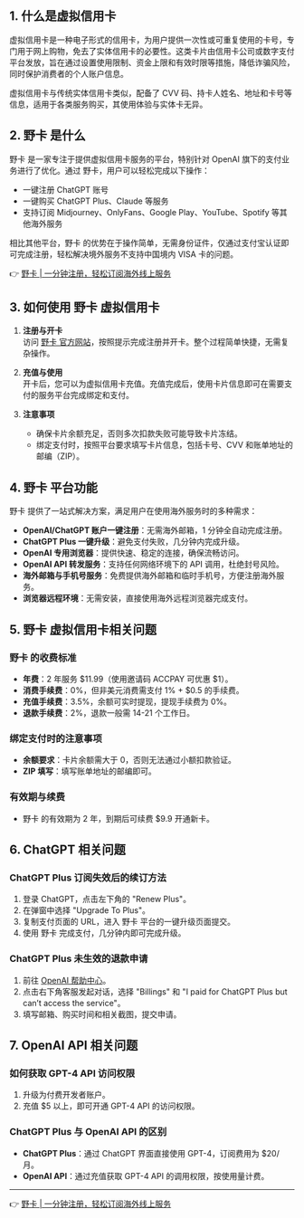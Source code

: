 ## 1. 什么是虚拟信用卡

虚拟信用卡是一种电子形式的信用卡，为用户提供一次性或可重复使用的卡号，专门用于网上购物，免去了实体信用卡的必要性。这类卡片由信用卡公司或数字支付平台发放，旨在通过设置使用限制、资金上限和有效时限等措施，降低诈骗风险，同时保护消费者的个人账户信息。

虚拟信用卡与传统实体信用卡类似，配备了 CVV 码、持卡人姓名、地址和卡号等信息，适用于各类服务购买，其使用体验与实体卡无异。

## 2. 野卡 是什么

野卡 是一家专注于提供虚拟信用卡服务的平台，特别针对 OpenAI 旗下的支付业务进行了优化。通过 野卡，用户可以轻松完成以下操作：

- 一键注册 ChatGPT 账号
- 一键购买 ChatGPT Plus、Claude 等服务
- 支持订阅 Midjourney、OnlyFans、Google Play、YouTube、Spotify 等其他海外服务

相比其他平台，野卡 的优势在于操作简单，无需身份证件，仅通过支付宝认证即可完成注册，轻松解决境外服务不支持中国境内 VISA 卡的问题。

👉 [野卡 | 一分钟注册，轻松订阅海外线上服务](https://bit.ly/bewildcard)

## 3. 如何使用 野卡 虚拟信用卡

1. **注册与开卡**  
   访问 [野卡 官方网站](https://bit.ly/bewildcard)，按照提示完成注册并开卡。整个过程简单快捷，无需复杂操作。

2. **充值与使用**  
   开卡后，您可以为虚拟信用卡充值。充值完成后，使用卡片信息即可在需要支付的服务平台完成绑定和支付。

3. **注意事项**  
   - 确保卡片余额充足，否则多次扣款失败可能导致卡片冻结。
   - 绑定支付时，按照平台要求填写卡片信息，包括卡号、CVV 和账单地址的邮编（ZIP）。

## 4. 野卡 平台功能

野卡 提供了一站式解决方案，满足用户在使用海外服务时的多种需求：

- **OpenAI/ChatGPT 账户一键注册**：无需海外邮箱，1 分钟全自动完成注册。
- **ChatGPT Plus 一键升级**：避免支付失败，几分钟内完成升级。
- **OpenAI 专用浏览器**：提供快速、稳定的连接，确保流畅访问。
- **OpenAI API 转发服务**：支持任何网络环境下的 API 调用，杜绝封号风险。
- **海外邮箱与手机号服务**：免费提供海外邮箱和临时手机号，方便注册海外服务。
- **浏览器远程环境**：无需安装，直接使用海外远程浏览器完成支付。

## 5. 野卡 虚拟信用卡相关问题

### 野卡 的收费标准

- **年费**：2 年服务 $11.99（使用邀请码 ACCPAY 可优惠 $1）。
- **消费手续费**：0%，但非美元消费需支付 1% + $0.5 的手续费。
- **充值手续费**：3.5%，余额可实时提现，提现手续费为 0%。
- **退款手续费**：2%，退款一般需 14-21 个工作日。

### 绑定支付时的注意事项

- **余额要求**：卡片余额需大于 0，否则无法通过小额扣款验证。
- **ZIP 填写**：填写账单地址的邮编即可。

### 有效期与续费

- 野卡 的有效期为 2 年，到期后可续费 $9.9 开通新卡。

## 6. ChatGPT 相关问题

### ChatGPT Plus 订阅失效后的续订方法

1. 登录 ChatGPT，点击左下角的 "Renew Plus"。
2. 在弹窗中选择 "Upgrade To Plus"。
3. 复制支付页面的 URL，进入 野卡 平台的一键升级页面提交。
4. 使用 野卡 完成支付，几分钟内即可完成升级。

### ChatGPT Plus 未生效的退款申请

1. 前往 [OpenAI 帮助中心](https://help.openai.com)。
2. 点击右下角客服发起对话，选择 "Billings" 和 "I paid for ChatGPT Plus but can’t access the service"。
3. 填写邮箱、购买时间和相关截图，提交申请。

## 7. OpenAI API 相关问题

### 如何获取 GPT-4 API 访问权限

1. 升级为付费开发者账户。
2. 充值 $5 以上，即可开通 GPT-4 API 的访问权限。

### ChatGPT Plus 与 OpenAI API 的区别

- **ChatGPT Plus**：通过 ChatGPT 界面直接使用 GPT-4，订阅费用为 $20/月。
- **OpenAI API**：通过充值获取 GPT-4 API 的调用权限，按使用量计费。

---

👉 [野卡 | 一分钟注册，轻松订阅海外线上服务](https://bit.ly/bewildcard)